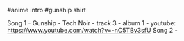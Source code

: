 #anime intro
#gunship shirt

Song 1 - Gunship - Tech Noir - track 3 - album 1 - youtube: https://www.youtube.com/watch?v=-nC5TBv3sfU
Song 2 - 
